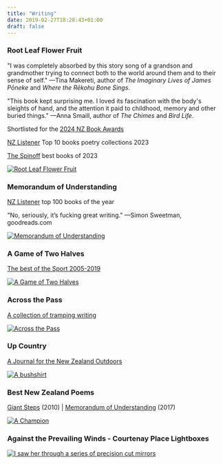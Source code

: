 ```yaml
---
title: "Writing"
date: 2019-02-27T18:28:43+01:00
draft: false
---
```


### Root Leaf Flower Fruit

"I was completely absorbed by this story song of a grandson and grandmother trying to connect both to the world around them and to their sense of self." —Tina Makereti, author of *The Imaginary Lives of James Pōneke* and *Where the Rēkohu Bone Sings*.

"This book kept surprising me. I loved its fascination with the body's sleights of hand, and the attention it paid to childhood, memory and other buried things." —Anna Smaill, author of *The Chimes* and *Bird Life*.

Shortlisted for the [2024 NZ Book Awards](https://www.nzbookawards.nz/new-zealand-book-awards/2024-awards/)

[NZ Listener](https://www.nzherald.co.nz/the-listener/books/the-year-in-books-the-top-10-poetry-collections/BYKDYTUYRVALHNVOPDRJT3CJLM/) Top 10 books poetry collections 2023

[The Spinoff](https://thespinoff.co.nz/books/05-12-2023/these-are-aotearoas-books-of-the-year-for-2023) best books of 2023

[![Root Leaf Flower Fruit](https://cdn11.bigcommerce.com/s-58zklai/images/stencil/1200x1200/products/1294/2072/Root-Leaf-Flower-Fruit-CVR-final__55644.1687479153.jpg)](https://teherengawakapress.co.nz/root-leaf-flower-fruit/)

### Memorandum of Understanding

[NZ Listener](https://www.nzherald.co.nz/the-listener/) top 100 books of the year

"No, seriously, it’s fucking great writing." —Simon Sweetman, goodreads.com

[![Memorandum of Understanding](/images/work/MOU.jpg)](https://vup.victoria.ac.nz/memorandum-of-understanding/)

### A Game of Two Halves

[The best of the Sport 2005-2019](https://vup.victoria.ac.nz/a-game-of-two-halves-the-best-of-sport-2005-2019/)

[![A Game of Two Halves](/images/work/game-of-two-halves.webp)](https://vup.victoria.ac.nz/a-game-of-two-halves-the-best-of-sport-2005-2019/)

### Across the Pass

[A collection of tramping writing](https://aotearoabooks.co.nz/across-the-pass-a-collection-of-tramping-writing/)

[![Across the Pass](/images/work/across-the-pass.jpg)](https://aotearoabooks.co.nz/across-the-pass-a-collection-of-tramping-writing/)

### Up Country

[A Journal for the New Zealand Outdoors](https://upcountry.co.nz)

[![A bushshirt](/images/work/bushshirt.jpg)](https://upcountry.co.nz)

### Best New Zealand Poems

[Giant Steps](https://www.bestnewzealandpoems.org.nz/past-issues/2010-contents/bill-nelson/) (2010) | 
[Memorandum of Understanding](https://www.bestnewzealandpoems.org.nz/past-issues/2016-contents/bill-nelson/) (2017)

[![A Champion](/images/work/andre.jpg)](https://www.bestnewzealandpoems.org.nz/past-issues/2016-contents/bill-nelson/)

### Against the Prevailing Winds - Courtenay Place Lightboxes

[![I saw her through a series of precision cut mirrors](/images/work/lightboxes.jpg)](https://wellington.govt.nz/arts-and-culture/arts/public-art/light-boxes/courtenay-place-park/past-exhibits)
